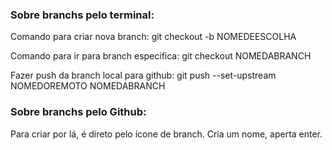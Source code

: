 ### Sobre branchs pelo terminal:
 Comando para criar nova branch: 
 git checkout -b NOMEDEESCOLHA

 Comando para ir para branch especifica:
 git checkout NOMEDABRANCH

 Fazer push da branch local para github:
 git push --set-upstream NOMEDOREMOTO NOMEDABRANCH

 ### Sobre branchs pelo Github:
Para criar por lá, é direto pelo ícone de branch. Cria um nome, aperta enter.
